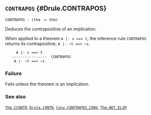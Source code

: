 ## `CONTRAPOS` {#Drule.CONTRAPOS}


```
CONTRAPOS : (thm -> thm)
```



Deduces the contrapositive of an implication.


When applied to a theorem `A |- s ==> t`, the inference rule `CONTRAPOS`
returns its contrapositive, `A |- ~t ==> ~s`.
    
         A |- s ==> t
       ----------------  CONTRAPOS
        A |- ~t ==> ~s
    



### Failure

Fails unless the theorem is an implication.

### See also

[`Thm.CCONTR`](#Thm.CCONTR), [`Drule.CONTR`](#Drule.CONTR), [`Conv.CONTRAPOS_CONV`](#Conv.CONTRAPOS_CONV), [`Thm.NOT_ELIM`](#Thm.NOT_ELIM)

